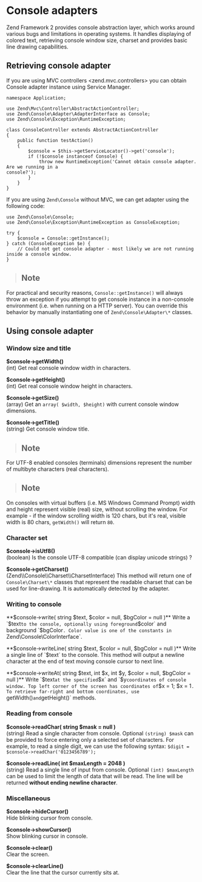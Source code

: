 # Console adapters

Zend Framework 2 provides console abstraction layer, which works around various bugs and limitations
in operating systems. It handles displaying of colored text, retrieving console window size, charset
and provides basic line drawing capabilities.

## Retrieving console adapter

If you are using MVC controllers &lt;zend.mvc.controllers&gt; you can obtain Console adapter
instance using Service Manager.

``` sourceCode
namespace Application;

use Zend\Mvc\Controller\AbstractActionController;
use Zend\Console\Adapter\AdapterInterface as Console;
use Zend\Console\Exception\RuntimeException;

class ConsoleController extends AbstractActionController
{
    public function testAction()
    {
        $console = $this->getServiceLocator()->get('console');
        if (!$console instanceof Console) {
            throw new RuntimeException('Cannot obtain console adapter. Are we running in a
console?');
        }
    }
}
```

If you are using `Zend\Console` without MVC, we can get adapter using the following code:

``` sourceCode
use Zend\Console\Console;
use Zend\Console\Exception\RuntimeException as ConsoleException;

try {
    $console = Console::getInstance();
} catch (ConsoleException $e) {
    // Could not get console adapter - most likely we are not running inside a console window.
}
```

> ## Note
For practical and security reasons, `Console::getInstance()` will always throw an exception if you
attempt to get console instance in a non-console environment (i.e. when running on a HTTP server).
You can override this behavior by manually instantiating one of `Zend\Console\Adapter\*` classes.

## Using console adapter

### Window size and title

**$console-&gt;getWidth()**  
(int) Get real console window width in characters.

**$console-&gt;getHeight()**  
(int) Get real console window height in characters.

**$console-&gt;getSize()**  
(array) Get an `array( $width, $height)` with current console window dimensions.

**$console-&gt;getTitle()**  
(string) Get console window title.

> ## Note
For UTF-8 enabled consoles (terminals) dimensions represent the number of multibyte characters (real
characters).

> ## Note
On consoles with virtual buffers (i.e. MS Windows Command Prompt) width and height represent visible
(real) size, without scrolling the window. For example - if the window scrolling width is 120 chars,
but it's real, visible width is 80 chars, `getWidth()` will return `80`.

### Character set

**$console-&gt;isUtf8()**  
(boolean) Is the console UTF-8 compatible (can display unicode strings) ?

**$console-&gt;getCharset()**  
(Zend\\\\Console\\\\Charset\\\\CharsetInterface) This method will return one of `Console\Charset\*`
classes that represent the readable charset that can be used for line-drawing. It is automatically
detected by the adapter.

### Writing to console

**$console-&gt;write( string $text, $color = null, $bgColor = null )**  
Write a `$text` to the console, optionally using foreground `$color` and background `$bgColor`.
Color value is one of the constants in `Zend\Console\ColorInterface`.

**$console-&gt;writeLine( string $text, $color = null, $bgColor = null )**  
Write a single line of `$text` to the console. This method will output a newline character at the
end of text moving console cursor to next line.

**$console-&gt;writeAt( string $text, int $x, int $y, $color = null, $bgColor = null )**  
Write `$text` at the specified `$x` and `$y` coordinates of console window. Top left corner of the
screen has coordinates of `$x = 1; $x = 1`. To retrieve far-right and bottom coordinates, use
`getWidth()` and `getHeight()` methods.

### Reading from console

**$console-&gt;readChar( string $mask = null )**  
(string) Read a single character from console. Optional `(string) $mask` can be provided to force
entering only a selected set of characters. For example, to read a single digit, we can use the
following syntax: `$digit = $console->readChar('0123456789');`

**$console-&gt;readLine( int $maxLength = 2048 )**  
(string) Read a single line of input from console. Optional `(int) $maxLength` can be used to limit
the length of data that will be read. The line will be returned **without ending newline
character**.

### Miscellaneous

**$console-&gt;hideCursor()**  
Hide blinking cursor from console.

**$console-&gt;showCursor()**  
Show blinking cursor in console.

**$console-&gt;clear()**  
Clear the screen.

**$console-&gt;clearLine()**  
Clear the line that the cursor currently sits at.



